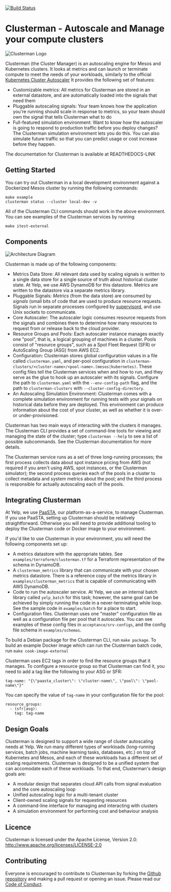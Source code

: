 [![Build Status](https://travis-ci.com/Yelp/clusterman.svg?branch=master)](https://travis-ci.com/Yelp/clusterman)

# Clusterman - Autoscale and Manage your compute clusters

![Clusterman Logo](https://raw.githubusercontent.com/Yelp/clusterman/master/clusterman_logo.png)

Clusterman (the Cluster Manager) is an autoscaling engine for Mesos
and Kubernetes clusters. It looks at metrics and can launch or terminate
compute to meet the needs of your workloads, similarly to the official
[Kubernetes Cluster Autoscaler](https://github.com/kubernetes/autoscaler/tree/master/cluster-autoscaler)
It provides the following set of features:

* Customizable metrics: All metrics for Clusterman are stored in an
  external datastore, and are automatically loaded into the signals
  that need them
* Pluggable autoscaling signals: Your team knows how the application
  you're running should scale in response to metrics, so your team
  should own the signal that tells Clusterman what to do
* Full-featured simulation environment: Want to know how the autoscaler
  is going to respond to production traffic before you deploy changes?
  The Clusterman simulation environment lets you do this.  You can also
  simulate future traffic so that you can predict usage or cost increase
  before they happen.

The documentation for Clusterman is available at READTHEDOCS-LINK

## Getting Started

You can try out Clusterman in a local development environment against
a Dockerized Mesos cluster by running the following commands:

    make example
    clusterman status --cluster local-dev -v

All of the Clusterman CLI commands should work in the above environment.
You can see examples of the Clusterman services by running

    make itest-external

## Components

![Architecture Diagram](https://github.com/Yelp/clusterman/blob/master/images/architecture-diagram.png?raw=true)

Clusterman is made up of the following components:

* Metrics Data Store: All relevant data used by scaling signals is written
  to a single data store for a single source of truth about historical
  cluster state.  At Yelp, we use AWS DynamoDB for this datastore.  Metrics are
  written to the datastore via a separate metrics library.
* Pluggable Signals: _Metrics_ (from the data store) are consumed by _signals_
  (small bits of code that are used to produce resource requests.  Signals
  run in separate processes configured by [supervisord](http://supervisord.org),
  and use Unix sockets to communicate.
* Core Autoscaler: The autoscaler logic consumes resource requests from the
  signals and combines them to determine how many resources to request from or
  release back to the cloud provider.
* Resource Groups and Pools: Each autoscaler instance manages exactly one
  "pool", that is, a logical grouping of machines in a cluster.  Pools consist
  of "resource groups", such as a Spot Fleet Request (SFR) or AutoScaling Group
  (ASG) from AWS EC2.
* Configuration: Clusterman stores global configuration values in a file called
  `clusterman.yaml`, and per-pool configuration in `clusterman-clusters/<cluster-name>/<pool-name>.(mesos|kubernetes)`.
  These config files tell the Clusterman services when and how to run, and they
  serve as the glue to hook up an autoscaler with its signals.  Configure the
  path to `clusterman.yaml` with the `--env-config-path` flag, and the path to
  `clusterman-clusters` with `--cluster-config-directory`.
* An Autoscaling Simulation Environment: Clusterman comes with a complete
  simulation environment for running tests with your signals on historical data
  before they are deployed.  This environment can produce information about the
  cost of your cluster, as well as whether it is over- or under-provisioned.

Clusterman has two main ways of interacting with the clusters it manages.  The
Clusterman CLI provides a set of command-line tools for viewing and managing
the state of the cluster; type `clusterman --help` to see a list of possible
subcommands.  See the Clusterman documentation for more details.

The Clusterman service runs as a set of three long-running processes; the first
process collects data about spot instance pricing from AWS (not required if you
aren't using AWS, spot instances, or the Clusterman simulator); the second
process queries each of the pools in a cluster to collect metadata and system
metrics about the pool; and the third process is responsible for actually
autoscaling each of the pools.

## Integrating Clusterman

At Yelp, we use [PaaSTA](https://github.com/Yelp/PaaSTA), our
platform-as-a-service, to manage Clusterman.  If you use PaaSTA, setting up
Clusterman should be relatively straightforward.  Otherwise you will need
to provide additional tooling to deploy the Clusterman code or Docker image
to your environment.

If you'd like to use Clusterman in your environment, you will need the
following components set up:

* A metrics datastore with the appropriate tables.  See `examples/terraform/clusterman.tf`
  for a Terraform representation of the schema in DynamoDB.
* A `clusterman_metrics` library that can communicate with your chosen metrics
  datastore.  There is a reference copy of the metrics library in `examples/clusterman_metrics`
  that is capable of communicating with AWS DynamoDB.
* Code to run the autoscaler service. At Yelp, we use an internal
  batch library called `yelp_batch` for this task; however, the same goal
  can be achieved by simply running the code in a never-terminating while
  loop.  See the sample code in `examples/batch` for a place to start.
* Configuration files.  Clusterman uses one "master" configuration file as well
  as a configuration file per pool that it autoscales.  You can see examples of
  these config files in `acceptance/srv-configs`, and the config file schema in
  `examples/schemas`.

To build a Debian package for the Clusterman CLI, run `make package`.  To build
an example Docker image which can run the Clusterman batch code, run `make cook-image-external`

Clusterman uses EC2 tags in order to find the resource groups that it manages.
To configure a resource group so that Clusterman can find it, you need to add a
tag like the following to your ASG or SFR:

    tag-name: "{\"paasta_cluster\": \"cluster-name\", \"pool\": \"pool-name\"}"

You can specify the value of `tag-name` in your configuration file for the pool:

    resource_groups:
      - (sfr|asg):
        tag: tag-name

## Design Goals

Clusterman is designed to support a wide range of cluster autoscaling needs at
Yelp.  We run many different types of workloads (long-running services, batch
jobs, machine learning tasks, databases, etc.) on top of Kubernetes and Mesos,
and each of these workloads has a different set of scaling requirements.
Clusterman is designed to be a unified system that can accomodate each of these
workloads.  To that end, Clusterman's design goals are:

* A modular design that separates cloud API calls from signal evaluation and
  the core autoscaling loop
* Unified autoscaling logic for a multi-tenant cluster
* Client-owned scaling signals for requesting resources
* A command-line interface for managing and interacting with clusters
* A simulation environment for performing cost and behaviour analysis

## Licence

Clusterman is licensed under the Apache License, Version 2.0: http://www.apache.org/licenses/LICENSE-2.0

## Contributing

Everyone is encouraged to contribute to Clusterman by forking the
[Github repository](http://github.com/Yelp/clusterman) and making a pull request or
opening an issue.  Please read our [Code of Conduct](https://github.com/Yelp/clusterman/code-of-conduct.md).
